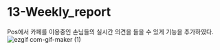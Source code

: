 # 13-Weekly_report

Pos에서 카페를 이용중인 손님들의 실시간 의견을 들을 수 있게 기능을 추가하였다.
![ezgif com-gif-maker (1)](https://user-images.githubusercontent.com/79883718/120160441-37c86c80-c231-11eb-95b6-58ea40b58e93.gif)

